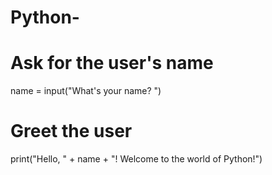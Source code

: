 # Python-
# Ask for the user's name
name = input("What's your name? ")

# Greet the user
print("Hello, " + name + "! Welcome to the world of Python!")


